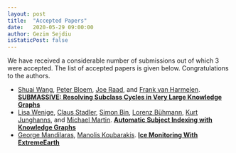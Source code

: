 ```yaml
---
layout: post
title:  "Accepted Papers"
date:   2020-05-29 09:00:00
author: Gezim Sejdiu
isStaticPost: false
---
```

We have received a considerable number of submissions out of which 3 were accepted. The list of accepted papers is given below. Congratulations to the authors. 

- [Shuai Wang](https://research.vu.nl/en/persons/shuai-wang), [Peter Bloem](http://www.peterbloem.nl/), [Joe Raad](http://www.joe-raad.com/), and [Frank van Harmelen](https://www.cs.vu.nl/~frankh/). [**SUBMASSIVE: Resolving Subclass Cycles in Very Large Knowledge Graphs**](/assets/accepted-papers/LASCAR20_paper_1.pdf)
- [Lisa Wenige](http://aksw.org/LisaWenige.html), [Claus Stadler](https://sda.tech/people/claus-stadler/), [Simon Bin](https://sda.tech/people/simon-bin/), [Lorenz Bühmann](https://sda.tech/people/lorenz-buhmann/), [Kurt Junghanns](http://aksw.org/KurtJunghanns.html), and [Michael Martin](http://aksw.org/MichaelMartin.html). [**Automatic Subject Indexing with Knowledge Graphs**](/assets/accepted-papers/LASCAR20_paper_2.pdf)
- [George Mandilaras](https://github.com/GiorgosMandi), [Manolis Koubarakis](http://cgi.di.uoa.gr/~koubarak/). [**Ice Monitoring With ExtremeEarth**](/assets/accepted-papers/LASCAR20_paper_3.pdf)